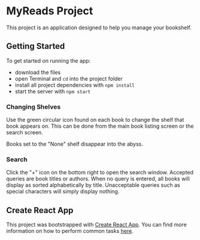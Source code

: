 # MyReads Project

This project is an application designed to help you manage your bookshelf.

## Getting Started

To get started on running the app:

* download the files
* open Terminal and `cd` into the project folder
* install all project dependencies with `npm install`
* start the server with `npm start`

### Changing Shelves

Use the green circular icon found on each book to change the shelf that book appears on. This can be done from the main book listing screen or the search screen.

Books set to the "None" shelf disappear into the abyss.

### Search

Click the "+" icon on the bottom right to open the search window. Accepted queries are book titles or authors. When no query is entered, all books will display as sorted alphabetically by title. Unacceptable queries such as special characters will simply display nothing.

## Create React App

This project was bootstrapped with [Create React App](https://github.com/facebookincubator/create-react-app). You can find more information on how to perform common tasks [here](https://github.com/facebookincubator/create-react-app/blob/master/packages/react-scripts/template/README.md).
